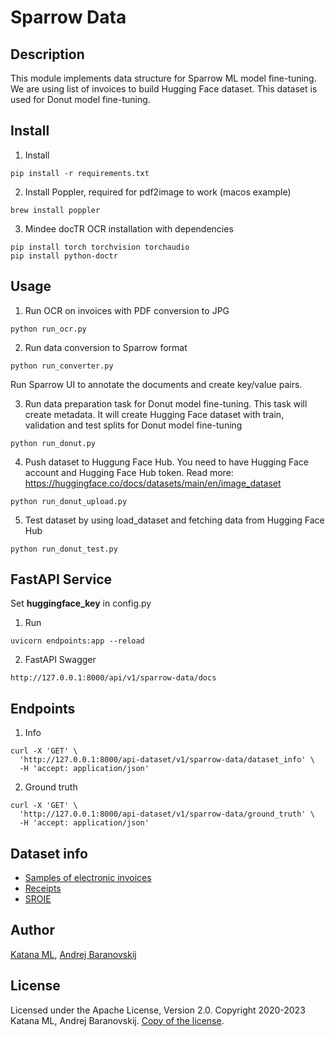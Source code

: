 # Sparrow Data

## Description

This module implements data structure for Sparrow ML model fine-tuning. We are using list of invoices to build Hugging Face dataset. This dataset is used for Donut model fine-tuning.

## Install

1. Install

```
pip install -r requirements.txt
```

2. Install Poppler, required for pdf2image to work (macos example)

```
brew install poppler
```

3. Mindee docTR OCR installation with dependencies

```
pip install torch torchvision torchaudio
pip install python-doctr
```

## Usage

1. Run OCR on invoices with PDF conversion to JPG

```
python run_ocr.py
```

2. Run data conversion to Sparrow format

```
python run_converter.py
```

Run Sparrow UI to annotate the documents and create key/value pairs.

3. Run data preparation task for Donut model fine-tuning. This task will create metadata. It will create Hugging Face dataset with train, validation and test splits for Donut model fine-tuning

```
python run_donut.py
```

4. Push dataset to Huggung Face Hub. You need to have Hugging Face account and Hugging Face Hub token. Read more: https://huggingface.co/docs/datasets/main/en/image_dataset

```
python run_donut_upload.py
```

5. Test dataset by using load_dataset and fetching data from Hugging Face Hub

```
python run_donut_test.py
```

## FastAPI Service

Set **huggingface_key** in config.py

1. Run

```
uvicorn endpoints:app --reload
```

2. FastAPI Swagger

```
http://127.0.0.1:8000/api/v1/sparrow-data/docs
```

## Endpoints

1. Info

```
curl -X 'GET' \
  'http://127.0.0.1:8000/api-dataset/v1/sparrow-data/dataset_info' \
  -H 'accept: application/json'
```

2. Ground truth

```
curl -X 'GET' \
  'http://127.0.0.1:8000/api-dataset/v1/sparrow-data/ground_truth' \
  -H 'accept: application/json'
```

## Dataset info

- [Samples of electronic invoices](https://data.mendeley.com/datasets/tnj49gpmtz)
- [Receipts](https://www.kaggle.com/jenswalter/receipts)
- [SROIE](https://github.com/zzzDavid/ICDAR-2019-SROIE)

## Author

[Katana ML](https://katanaml.io), [Andrej Baranovskij](https://github.com/abaranovskis-redsamurai)

## License

Licensed under the Apache License, Version 2.0. Copyright 2020-2023 Katana ML, Andrej Baranovskij. [Copy of the license](https://github.com/katanaml/sparrow/blob/main/LICENSE).
